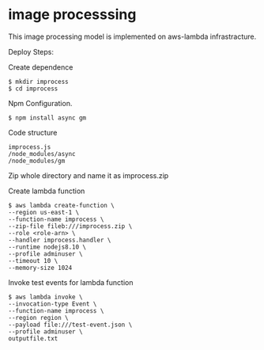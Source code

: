 # image processsing

This image processing model is implemented on aws-lambda infrastracture.

Deploy Steps:

Create dependence
```
$ mkdir improcess
$ cd improcess
```

Npm Configuration.
```
$ npm install async gm 
```

Code structure
```
improcess.js
/node_modules/async
/node_modules/gm
```

Zip whole directory and name it as improcess.zip

Create lambda function 
```
$ aws lambda create-function \
--region us-east-1 \
--function-name improcess \
--zip-file fileb:///improcess.zip \
--role <role-arn> \
--handler improcess.handler \
--runtime nodejs8.10 \
--profile adminuser \
--timeout 10 \
--memory-size 1024
```

Invoke test events for lambda function
```
$ aws lambda invoke \
--invocation-type Event \
--function-name improcess \
--region region \
--payload file:///test-event.json \
--profile adminuser \
outputfile.txt
``` 